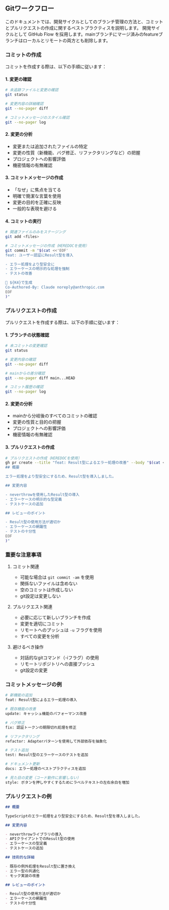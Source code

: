 ## Gitワークフロー

このドキュメントでは、開発サイクルとしてのブランチ管理の方法と、コミットとプルリクエストの作成に関するベストプラクティスを説明します。
開発サイクルとして GitHub Flow を採用します。mainブランチにマージ済みのfeatureブランチはローカルとリモートの両方とも削除します。

### コミットの作成

コミットを作成する際は、以下の手順に従います：

#### 1. 変更の確認

```bash
# 未追跡ファイルと変更の確認
git status

# 変更内容の詳細確認
git --no-pager diff

# コミットメッセージのスタイル確認
git --no-pager log
```

#### 2. 変更の分析

- 変更または追加されたファイルの特定
- 変更の性質（新機能、バグ修正、リファクタリングなど）の把握
- プロジェクトへの影響評価
- 機密情報の有無確認

#### 3. コミットメッセージの作成

- 「なぜ」に焦点を当てる
- 明確で簡潔な言葉を使用
- 変更の目的を正確に反映
- 一般的な表現を避ける

#### 4. コミットの実行

```bash
# 関連ファイルのみをステージング
git add <files>

# コミットメッセージの作成（HEREDOCを使用）
git commit -m "$(cat <<'EOF'
feat: ユーザー認証にResult型を導入

- エラー処理をより型安全に
- エラーケースの明示的な処理を強制
- テストの改善

🤖 ${K4}で生成
Co-Authored-By: Claude noreply@anthropic.com
EOF
)"
```

### プルリクエストの作成

プルリクエストを作成する際は、以下の手順に従います：

#### 1. ブランチの状態確認

```bash
# 未コミットの変更確認
git status

# 変更内容の確認
git --no-pager diff

# mainからの差分確認
git --no-pager diff main...HEAD

# コミット履歴の確認
git --no-pager log
```

#### 2. 変更の分析

- mainから分岐後のすべてのコミットの確認
- 変更の性質と目的の把握
- プロジェクトへの影響評価
- 機密情報の有無確認

#### 3. プルリクエストの作成

```bash
# プルリクエストの作成（HEREDOCを使用）
gh pr create --title "feat: Result型によるエラー処理の改善" --body "$(cat <<'EOF'
## 概要

エラー処理をより型安全にするため、Result型を導入しました。

## 変更内容

- neverthrowを使用したResult型の導入
- エラーケースの明示的な型定義
- テストケースの追加

## レビューのポイント

- Result型の使用方法が適切か
- エラーケースの網羅性
- テストの十分性
EOF
)"
```

### 重要な注意事項

1. コミット関連
   - 可能な場合は `git commit -am` を使用
   - 関係ないファイルは含めない
   - 空のコミットは作成しない
   - git設定は変更しない

2. プルリクエスト関連
   - 必要に応じて新しいブランチを作成
   - 変更を適切にコミット
   - リモートへのプッシュは `-u` フラグを使用
   - すべての変更を分析

3. 避けるべき操作
   - 対話的なgitコマンド（-iフラグ）の使用
   - リモートリポジトリへの直接プッシュ
   - git設定の変更

### コミットメッセージの例

```bash
# 新機能の追加
feat: Result型によるエラー処理の導入

# 既存機能の改善
update: キャッシュ機能のパフォーマンス改善

# バグ修正
fix: 認証トークンの期限切れ処理を修正

# リファクタリング
refactor: Adapterパターンを使用して外部依存を抽象化

# テスト追加
test: Result型のエラーケースのテストを追加

# ドキュメント更新
docs: エラー処理のベストプラクティスを追加

# 見た目の変更（コード動作に影響しない）
style: ボタンを押しやすくするためにラベルテキストの左右余白を増加
```


### プルリクエストの例

```markdown
## 概要

TypeScriptのエラー処理をより型安全にするため、Result型を導入しました。

## 変更内容

- neverthrowライブラリの導入
- APIクライアントでのResult型の使用
- エラーケースの型定義
- テストケースの追加

## 技術的な詳細

- 既存の例外処理をResult型に置き換え
- エラー型の共通化
- モック実装の改善

## レビューのポイント

- Result型の使用方法が適切か
- エラーケースの網羅性
- テストの十分性
```
